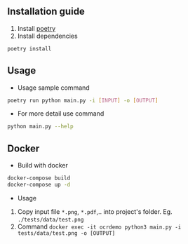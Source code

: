 ## Installation guide

1. Install [poetry](https://python-poetry.org/)
2. Install dependencies
```sh
poetry install
```

## Usage
- Usage sample command
```sh
poetry run python main.py -i [INPUT] -o [OUTPUT]
```

- For more detail use command
```sh
python main.py --help
```

## Docker
- Build with docker
```sh
docker-compose build
docker-compose up -d
```
- Usage
1. Copy input file `*.png`, `*.pdf`,.. into project's folder. Eg. `./tests/data/test.png`
2. Command `docker exec -it ocrdemo python3 main.py -i tests/data/test.png -o [OUTPUT]`